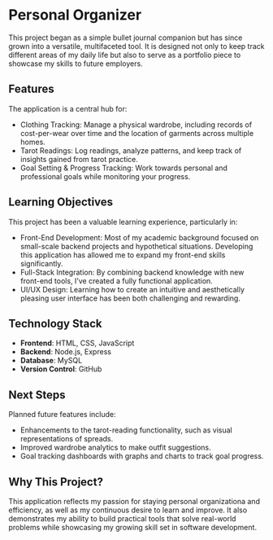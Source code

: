 # Personal Organizer

This project began as a simple bullet journal companion but has since grown into a versatile, multifaceted tool. It is designed not only to keep track different areas of my daily life but also to serve as a portfolio piece to showcase my skills to future employers.

## Features
The application is a central hub for:

- Clothing Tracking: Manage a physical wardrobe, including records of cost-per-wear over time and the location of garments across multiple homes.
- Tarot Readings: Log readings, analyze patterns, and keep track of insights gained from tarot practice.
- Goal Setting & Progress Tracking: Work towards personal and professional goals while monitoring your progress.

## Learning Objectives
This project has been a valuable learning experience, particularly in:

- Front-End Development: Most of my academic background focused on small-scale backend projects and hypothetical situations. Developing this application has allowed me to expand my front-end skills significantly.
- Full-Stack Integration: By combining backend knowledge with new front-end tools, I’ve created a fully functional application.
- UI/UX Design: Learning how to create an intuitive and aesthetically pleasing user interface has been both challenging and rewarding.

## Technology Stack
- **Frontend**: HTML, CSS, JavaScript
- **Backend**: Node.js, Express
- **Database**: MySQL 
- **Version Control**: GitHub

## Next Steps
Planned future features include:

- Enhancements to the tarot-reading functionality, such as visual representations of spreads.
- Improved wardrobe analytics to make outfit suggestions.
- Goal tracking dashboards with graphs and charts to track goal progress.

## Why This Project?
This application reflects my passion for staying personal organizationa and efficiency, as well as my continuous desire to learn and improve. It also demonstrates my ability to build practical tools that solve real-world problems while showcasing my growing skill set in software development.